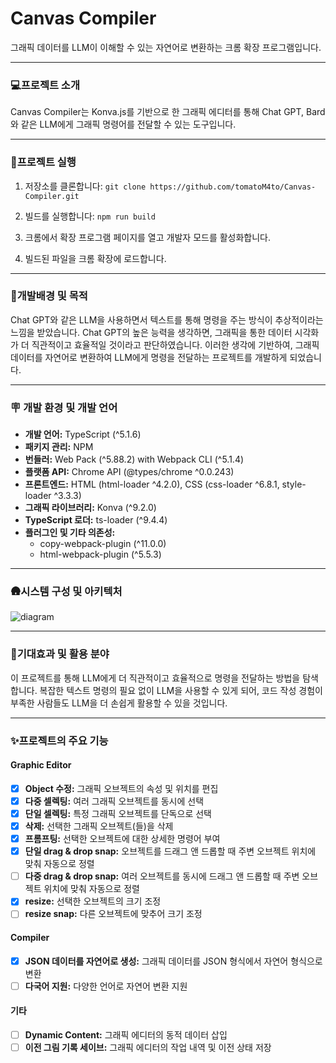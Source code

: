 # Canvas Compiler
그래픽 데이터를 LLM이 이해할 수 있는 자연어로 변환하는 크롬 확장 프로그램입니다.

***
### 💻프로젝트 소개
Canvas Compiler는 Konva.js를 기반으로 한 그래픽 에디터를 통해 Chat GPT, Bard와 같은 LLM에게 그래픽 명령어를 전달할 수 있는 도구입니다.

***
### 🏁프로젝트 실행

1. 저장소를 클론합니다:  `git clone https://github.com/tomatoM4to/Canvas-Compiler.git`
   
2. 빌드를 실행합니다:  `npm run build`
   
3. 크롬에서 확장 프로그램 페이지를 열고 개발자 모드를 활성화합니다.

4. 빌드된 파일을 크롬 확장에 로드합니다.

***
### 🌠개발배경 및 목적
Chat GPT와 같은 LLM을 사용하면서 텍스트를 통해 명령을 주는 방식이 추상적이라는 느낌을 받았습니다. Chat GPT의 높은 능력을 생각하면, 그래픽을 통한 데이터 시각화가 더 직관적이고 효율적일 것이라고 판단하였습니다. 이러한 생각에 기반하여, 그래픽 데이터를 자연어로 변환하여 LLM에게 명령을 전달하는 프로젝트를 개발하게 되었습니다.


***
### 🪧 개발 환경 및 개발 언어
- **개발 언어:** TypeScript (^5.1.6)
- **패키지 관리:** NPM
- **번들러:** Web Pack (^5.88.2) with Webpack CLI (^5.1.4)
- **플랫폼 API:** Chrome API (@types/chrome ^0.0.243)
- **프론트엔드:** HTML (html-loader ^4.2.0), CSS (css-loader ^6.8.1, style-loader ^3.3.3) 
- **그래픽 라이브러리:** Konva (^9.2.0)
- **TypeScript 로더:** ts-loader (^9.4.4)
- **플러그인 및 기타 의존성:**
  - copy-webpack-plugin (^11.0.0)
  - html-webpack-plugin (^5.5.3)



***
### 🛖시스템 구성 및 아키텍처

![diagram](https://github.com/tomatoM4to/Canvas-Compiler/assets/106623315/707f19be-4779-4695-b5ca-feb9ab69a59d)


***
### 🚀기대효과 및 활용 분야
이 프로젝트를 통해 LLM에게 더 직관적이고 효율적으로 명령을 전달하는 방법을 탐색합니다.
복잡한 텍스트 명령의 필요 없이 LLM을 사용할 수 있게 되어, 코드 작성 경험이 부족한 사람들도 LLM을 더 손쉽게 활용할 수 있을 것입니다.


***
### ✨프로젝트의 주요 기능

#### Graphic Editor
- [x] **Object 수정:** 그래픽 오브젝트의 속성 및 위치를 편집
- [x] **다중 셀렉팅:** 여러 그래픽 오브젝트를 동시에 선택
- [x] **단일 셀렉팅:** 특정 그래픽 오브젝트를 단독으로 선택
- [x] **삭제:** 선택한 그래픽 오브젝트(들)을 삭제
- [x] **프롬프팅:** 선택한 오브젝트에 대한 상세한 명령어 부여
- [x] **단일 drag & drop snap:** 오브젝트를 드래그 앤 드롭할 때 주변 오브젝트 위치에 맞춰 자동으로 정렬
- [ ] **다중 drag & drop snap:** 여러 오브젝트를 동시에 드래그 앤 드롭할 때 주변 오브젝트 위치에 맞춰 자동으로 정렬
- [x] **resize:** 선택한 오브젝트의 크기 조정
- [ ] **resize snap:** 다른 오브젝트에 맞추어 크기 조정

#### Compiler
- [x] **JSON 데이터를 자연어로 생성:** 그래픽 데이터를 JSON 형식에서 자연어 형식으로 변환
- [ ] **다국어 지원:** 다양한 언어로 자연어 변환 지원

#### 기타
- [ ] **Dynamic Content:** 그래픽 에디터의 동적 데이터 삽입
- [ ] **이전 그림 기록 세이브:** 그래픽 에디터의 작업 내역 및 이전 상태 저장
